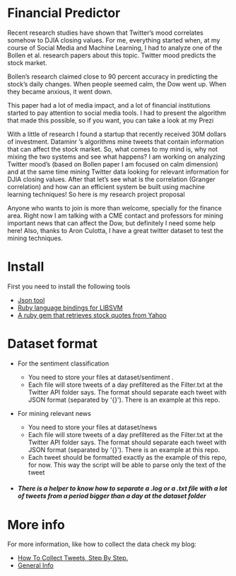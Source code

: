 # Financial Predictor
Recent research studies have shown that Twitter’s mood correlates somehow to DJIA closing values. For me, everything started when, at my course of Social Media and Machine Learning, I had to analyze one of the Bollen et al. research papers about this topic. Twitter mood predicts the stock market.

Bollen’s research claimed close to 90 percent accuracy in predicting the stock’s daily changes. When people seemed calm, the Dow went up. When they became anxious, it went down.

This paper had a lot of media impact, and a lot of financial institutions started to pay attention to social media tools. I had to present the algorithm that made this possible, so if you want, you can take a look at my Prezi

With a little of research I found a startup that recently received 30M dollars of investment. Dataminr ’s algorithms mine tweets that contain information that can affect the stock market. So, what comes to my mind is, why not mixing the two systems and see what happens? I am working on analyzing Twitter mood’s (based on Bollen paper I am focused on calm dimension) and at the same time mining Twitter data looking for relevant information for DJIA closing values. After that let’s see what is the correlation (Granger correlation) and how can an efficient system be built using machine learning techniques! So here is my research project proposal

 

Anyone who wants to join is more than welcome, specially for the finance area. Right now I am talking with a CME contact and professors for mining important news that can affect the Dow, but definitely I need some help here! Also, thanks to Aron Culotta, I have a great twitter dataset to test the mining techniques.

# Install
First you need to install the following tools
- [Json tool](https://github.com/zpoley/json-command)
- [Ruby language bindings for LIBSVM](https://github.com/febeling/rb-libsvm)
- [A ruby gem that retrieves stock quotes from Yahoo](https://github.com/nas/yahoo_stock)

# Dataset format
- For the sentiment classification
	- You need to store your files at dataset/sentiment . 
	- Each file will store tweets of a day prefiltered as the Filter.txt at the Twitter API folder says. The format should separate each tweet with JSON format (separated by '{}'). There is an example at this repo.
	
- For mining relevant news
	- You need to store your files at dataset/news
	- Each file will store tweets of a day prefiltered as the Filter.txt at the Twitter API folder says. The format should separate each tweet with JSON format (separated by '{}'). There is an example at this repo.
	- Each tweet should be formatted exactly as the example of this repo, for now. This way the script will be able to parse only the text of the tweet

- ##### There is a helper to know how to separate a .log or a .txt file with a lot of tweets from a period bigger than a day at the dataset folder

# More info
For more information, like how to collect the data check my blog:
- [How To Collect Tweets, Step By Step.](http://lolapriego.com/blog/how-to-collect-tweets-step-by-step/)
- [General Info](http://lolapriego.com/blog/can-twitter-predict-the-stock-market/)
